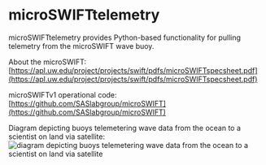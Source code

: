 # microSWIFTtelemetry
microSWIFTtelemetry provides Python-based functionality for pulling telemetry from the microSWIFT wave buoy. 

About the microSWIFT: [https://apl.uw.edu/project/projects/swift/pdfs/microSWIFTspecsheet.pdf](https://apl.uw.edu/project/projects/swift/pdfs/microSWIFTspecsheet.pdf)

microSWIFTv1 operational code: [https://github.com/SASlabgroup/microSWIFT](https://github.com/SASlabgroup/microSWIFT)

Diagram depicting buoys telemetering wave data from the ocean to a scientist on land via satellite:
![diagram depicting buoys telemetering wave data from the ocean to a scientist on land via satellite](./docs/imgs/how_telemetry_works.png)
